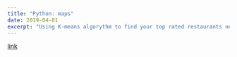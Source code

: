```yaml
---
title: "Python: maps"
date: 2019-04-01
excerpt: "Using K-means algorythm to find your top rated restaurants near Berkeley!"
---
```


[link](https://github.com/poptropicaman52/maps)